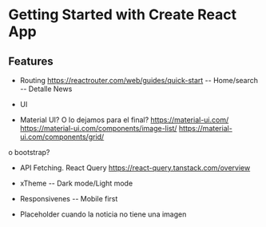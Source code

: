 # Getting Started with Create React App

## Features

- Routing
  https://reactrouter.com/web/guides/quick-start
  -- Home/search
  -- Detalle News

- UI
- Material UI? O lo dejamos para el final?
  https://material-ui.com/
  https://material-ui.com/components/image-list/
  https://material-ui.com/components/grid/

o bootstrap?

- API Fetching.
  React Query https://react-query.tanstack.com/overview

- xTheme
  -- Dark mode/Light mode

- Responsivenes
  -- Mobile first

- Placeholder cuando la noticia no tiene una imagen
